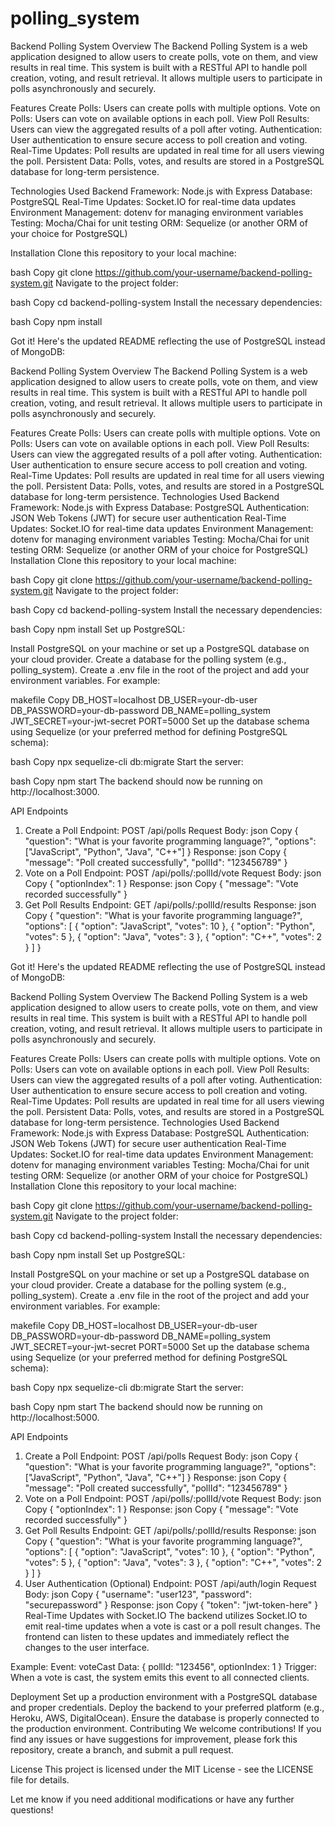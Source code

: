 # polling_system

Backend Polling System
Overview
The Backend Polling System is a web application designed to allow users to create polls, vote on them, and view results in real time. This system is built with a RESTful API to handle poll creation, voting, and result retrieval. It allows multiple users to participate in polls asynchronously and securely.

Features
Create Polls: Users can create polls with multiple options.
Vote on Polls: Users can vote on available options in each poll.
View Poll Results: Users can view the aggregated results of a poll after voting.
Authentication: User authentication to ensure secure access to poll creation and voting.
Real-Time Updates: Poll results are updated in real time for all users viewing the poll.
Persistent Data: Polls, votes, and results are stored in a PostgreSQL database for long-term persistence.

Technologies Used
Backend Framework: Node.js with Express
Database: PostgreSQL
Real-Time Updates: Socket.IO for real-time data updates
Environment Management: dotenv for managing environment variables
Testing: Mocha/Chai for unit testing
ORM: Sequelize (or another ORM of your choice for PostgreSQL)

Installation
Clone this repository to your local machine:

bash
Copy
git clone https://github.com/your-username/backend-polling-system.git
Navigate to the project folder:

bash
Copy
cd backend-polling-system
Install the necessary dependencies:

bash
Copy
npm install




Got it! Here's the updated README reflecting the use of PostgreSQL instead of MongoDB:

Backend Polling System
Overview
The Backend Polling System is a web application designed to allow users to create polls, vote on them, and view results in real time. This system is built with a RESTful API to handle poll creation, voting, and result retrieval. It allows multiple users to participate in polls asynchronously and securely.

Features
Create Polls: Users can create polls with multiple options.
Vote on Polls: Users can vote on available options in each poll.
View Poll Results: Users can view the aggregated results of a poll after voting.
Authentication: User authentication to ensure secure access to poll creation and voting.
Real-Time Updates: Poll results are updated in real time for all users viewing the poll.
Persistent Data: Polls, votes, and results are stored in a PostgreSQL database for long-term persistence.
Technologies Used
Backend Framework: Node.js with Express
Database: PostgreSQL
Authentication: JSON Web Tokens (JWT) for secure user authentication
Real-Time Updates: Socket.IO for real-time data updates
Environment Management: dotenv for managing environment variables
Testing: Mocha/Chai for unit testing
ORM: Sequelize (or another ORM of your choice for PostgreSQL)
Installation
Clone this repository to your local machine:

bash
Copy
git clone https://github.com/your-username/backend-polling-system.git
Navigate to the project folder:

bash
Copy
cd backend-polling-system
Install the necessary dependencies:

bash
Copy
npm install
Set up PostgreSQL:

Install PostgreSQL on your machine or set up a PostgreSQL database on your cloud provider.
Create a database for the polling system (e.g., polling_system).
Create a .env file in the root of the project and add your environment variables. For example:

makefile
Copy
DB_HOST=localhost
DB_USER=your-db-user
DB_PASSWORD=your-db-password
DB_NAME=polling_system
JWT_SECRET=your-jwt-secret
PORT=5000
Set up the database schema using Sequelize (or your preferred method for defining PostgreSQL schema):

bash
Copy
npx sequelize-cli db:migrate
Start the server:

bash
Copy
npm start
The backend should now be running on http://localhost:3000.

API Endpoints
1. Create a Poll
Endpoint: POST /api/polls
Request Body:
json
Copy
{
  "question": "What is your favorite programming language?",
  "options": ["JavaScript", "Python", "Java", "C++"]
}
Response:
json
Copy
{
  "message": "Poll created successfully",
  "pollId": "123456789"
}
2. Vote on a Poll
Endpoint: POST /api/polls/:pollId/vote
Request Body:
json
Copy
{
  "optionIndex": 1
}
Response:
json
Copy
{
  "message": "Vote recorded successfully"
}
3. Get Poll Results
Endpoint: GET /api/polls/:pollId/results
Response:
json
Copy
{
  "question": "What is your favorite programming language?",
  "options": [
    { "option": "JavaScript", "votes": 10 },
    { "option": "Python", "votes": 5 },
    { "option": "Java", "votes": 3 },
    { "option": "C++", "votes": 2 }
  ]
}



Got it! Here's the updated README reflecting the use of PostgreSQL instead of MongoDB:

Backend Polling System
Overview
The Backend Polling System is a web application designed to allow users to create polls, vote on them, and view results in real time. This system is built with a RESTful API to handle poll creation, voting, and result retrieval. It allows multiple users to participate in polls asynchronously and securely.

Features
Create Polls: Users can create polls with multiple options.
Vote on Polls: Users can vote on available options in each poll.
View Poll Results: Users can view the aggregated results of a poll after voting.
Authentication: User authentication to ensure secure access to poll creation and voting.
Real-Time Updates: Poll results are updated in real time for all users viewing the poll.
Persistent Data: Polls, votes, and results are stored in a PostgreSQL database for long-term persistence.
Technologies Used
Backend Framework: Node.js with Express
Database: PostgreSQL
Authentication: JSON Web Tokens (JWT) for secure user authentication
Real-Time Updates: Socket.IO for real-time data updates
Environment Management: dotenv for managing environment variables
Testing: Mocha/Chai for unit testing
ORM: Sequelize (or another ORM of your choice for PostgreSQL)
Installation
Clone this repository to your local machine:

bash
Copy
git clone https://github.com/your-username/backend-polling-system.git
Navigate to the project folder:

bash
Copy
cd backend-polling-system
Install the necessary dependencies:

bash
Copy
npm install
Set up PostgreSQL:

Install PostgreSQL on your machine or set up a PostgreSQL database on your cloud provider.
Create a database for the polling system (e.g., polling_system).
Create a .env file in the root of the project and add your environment variables. For example:

makefile
Copy
DB_HOST=localhost
DB_USER=your-db-user
DB_PASSWORD=your-db-password
DB_NAME=polling_system
JWT_SECRET=your-jwt-secret
PORT=5000
Set up the database schema using Sequelize (or your preferred method for defining PostgreSQL schema):

bash
Copy
npx sequelize-cli db:migrate
Start the server:

bash
Copy
npm start
The backend should now be running on http://localhost:5000.

API Endpoints
1. Create a Poll
Endpoint: POST /api/polls
Request Body:
json
Copy
{
  "question": "What is your favorite programming language?",
  "options": ["JavaScript", "Python", "Java", "C++"]
}
Response:
json
Copy
{
  "message": "Poll created successfully",
  "pollId": "123456789"
}
2. Vote on a Poll
Endpoint: POST /api/polls/:pollId/vote
Request Body:
json
Copy
{
  "optionIndex": 1
}
Response:
json
Copy
{
  "message": "Vote recorded successfully"
}
3. Get Poll Results
Endpoint: GET /api/polls/:pollId/results
Response:
json
Copy
{
  "question": "What is your favorite programming language?",
  "options": [
    { "option": "JavaScript", "votes": 10 },
    { "option": "Python", "votes": 5 },
    { "option": "Java", "votes": 3 },
    { "option": "C++", "votes": 2 }
  ]
}
4. User Authentication (Optional)
Endpoint: POST /api/auth/login
Request Body:
json
Copy
{
  "username": "user123",
  "password": "securepassword"
}
Response:
json
Copy
{
  "token": "jwt-token-here"
}
Real-Time Updates with Socket.IO
The backend utilizes Socket.IO to emit real-time updates when a vote is cast or a poll result changes. The frontend can listen to these updates and immediately reflect the changes to the user interface.

Example:
Event: voteCast
Data: { pollId: "123456", optionIndex: 1 }
Trigger: When a vote is cast, the system emits this event to all connected clients.

Deployment
Set up a production environment with a PostgreSQL database and proper credentials.
Deploy the backend to your preferred platform (e.g., Heroku, AWS, DigitalOcean).
Ensure the database is properly connected to the production environment.
Contributing
We welcome contributions! If you find any issues or have suggestions for improvement, please fork this repository, create a branch, and submit a pull request.

License
This project is licensed under the MIT License - see the LICENSE file for details.

Let me know if you need additional modifications or have any further questions!



